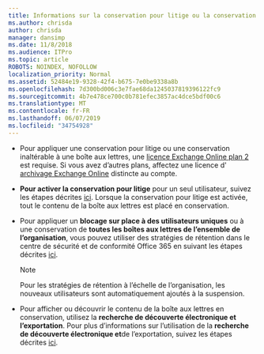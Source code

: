 ```yaml
---
title: Informations sur la conservation pour litige ou la conservation inaltérable
ms.author: chrisda
author: chrisda
manager: dansimp
ms.date: 11/8/2018
ms.audience: ITPro
ms.topic: article
ROBOTS: NOINDEX, NOFOLLOW
localization_priority: Normal
ms.assetid: 52484e19-9328-42f4-b675-7e0be9338a8b
ms.openlocfilehash: 7d300bd006c3e7fae68da1245037819396122fc9
ms.sourcegitcommit: 4b7e478ce700c0b781efec3857ac4dce5bdf00c6
ms.translationtype: MT
ms.contentlocale: fr-FR
ms.lasthandoff: 06/07/2019
ms.locfileid: "34754928"
---
```

- Pour appliquer une conservation pour litige ou une conservation inaltérable à une boîte aux lettres, une [licence Exchange Online plan 2](https://docs.microsoft.com/office365/servicedescriptions/office-365-platform-service-description/office-365-plan-options) est requise. Si vous avez d’autres plans, affectez une licence d' [archivage Exchange Online](https://docs.microsoft.com/office365/servicedescriptions/exchange-online-archiving-service-description/exchange-online-archiving-service-description) distincte au compte. 
    
- **Pour activer la conservation pour litige** pour un seul utilisateur, suivez les étapes décrites [ici](https://docs.microsoft.com/office365/SecurityCompliance/place-a-mailbox-on-litigation-hold). Lorsque la conservation pour litige est activée, tout le contenu de la boîte aux lettres est placé en conservation.
    
- Pour appliquer un **blocage sur place à des utilisateurs uniques** ou à une conservation de **toutes les boîtes aux lettres de l’ensemble de l’organisation**, vous pouvez utiliser des stratégies de rétention dans le centre de sécurité et de conformité Office 365 en suivant les étapes décrites [ici](https://docs.microsoft.com/Office365/securitycompliance/retention-policies ).
    
    > [!NOTE]
    > Pour les stratégies de rétention à l’échelle de l’organisation, les nouveaux utilisateurs sont automatiquement ajoutés à la suspension. 
  
- Pour afficher ou découvrir le contenu de la boîte aux lettres en conservation, utilisez la **recherche de découverte électronique et l’exportation**. Pour plus d’informations sur l’utilisation de la **recherche de découverte électronique et**de l’exportation, suivez les étapes décrites [ici](https://docs.microsoft.com/office365/securitycompliance/export-search-results).
    

